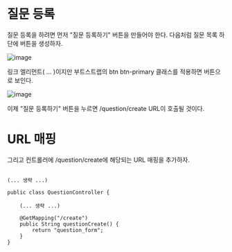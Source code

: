 # 질문 등록

질문 등록을 하려면 먼저 "질문 등록하기" 버튼을 만들어야 한다. 다음처럼 질문 목록 하단에 버튼을 생성하자.

![image](https://user-images.githubusercontent.com/74352543/221458425-74d31948-262c-4330-8cc1-add6eb998d1f.png)

링크 엘리먼트(<a> ... </a>)이지만 부트스트랩의 btn btn-primary 클래스를 적용하면 버튼으로 보인다.

![image](https://user-images.githubusercontent.com/74352543/221458494-4f74f709-1485-4de1-af23-2933209168e9.png)

이제 "질문 등록하기" 버튼을 누르면 /question/create URL이 호출될 것이다.

# URL 매핑

그리고 컨트롤러에 /question/create에 해당되는 URL 매핑을 추가하자.

<pre>
<code>
(... 생략 ...)

public class QuestionController {

    (... 생략 ...)

    @GetMapping("/create")
    public String questionCreate() {
        return "question_form";
    }
}
</code>
</pre>


<pre>
<code>
</code>
</pre>
